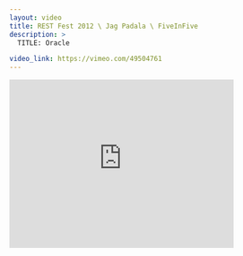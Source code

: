 ```yaml
---
layout: video
title: REST Fest 2012 \ Jag Padala \ FiveInFive
description: >
  TITLE: Oracle

video_link: https://vimeo.com/49504761
---
```

<iframe src="https://player.vimeo.com/video/49504761?title=0&byline=0&portrait=0&badge=0&autopause=0&player_id=0" width="400" height="300" frameborder="0" title="REST Fest 2012 \ Jag Padala \ FiveInFive" webkitallowfullscreen mozallowfullscreen allowfullscreen></iframe>